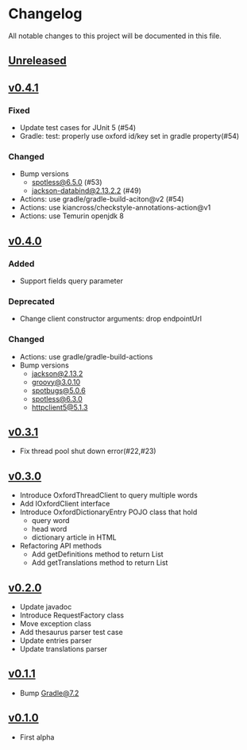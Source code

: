 # Changelog
All notable changes to this project will be documented in this file.

## [Unreleased]

## [v0.4.1]

### Fixed
* Update test cases for JUnit 5 (#54)
* Gradle: test: properly use oxford id/key set in gradle property(#54)

### Changed
* Bump versions
  * spotless@6.5.0 (#53)
  * jackson-databind@2.13.2.2 (#49)
* Actions: use gradle/gradle-build-aciton@v2 (#54)
* Actions: use kiancross/checkstyle-annotations-action@v1
* Actions: use Temurin openjdk 8

## [v0.4.0]

### Added
* Support fields query parameter

### Deprecated
* Change client constructor arguments: drop endpointUrl

### Changed
* Actions: use gradle/gradle-build-actions
* Bump versions
  * jackson@2.13.2
  * groovy@3.0.10
  * spotbugs@5.0.6
  * spotless@6.3.0
  * httpclient5@5.1.3
 
## [v0.3.1]
* Fix thread pool shut down error(#22,#23)

## [v0.3.0]
* Introduce OxfordThreadClient to query multiple words
* Add IOxfordClient interface
* Introduce OxfordDictionaryEntry POJO class that hold
  * query word
  * head word
  * dictionary article in HTML
* Refactoring API methods
  * Add getDefinitions method to return List<OxfordDictionaryEntry>
  * Add getTranslations method to return List<OxfordDictionaryEntry>

## [v0.2.0]
* Update javadoc
* Introduce RequestFactory class
* Move exception class
* Add thesaurus parser test case
* Update entries parser
* Update translations parser

## [v0.1.1]
* Bump Gradle@7.2

## [v0.1.0]
* First alpha

[Unreleased]: https://github.com/miurahr/java-oxford-dictionaries/compare/v0.4.1...HEAD
[v0.4.1]: https://github.com/miurahr/java-oxford-dictionaries/compare/v0.4.0...v0.4.1
[v0.4.0]: https://github.com/miurahr/java-oxford-dictionaries/compare/v0.3.1...v0.4.0
[v0.3.1]: https://github.com/miurahr/java-oxford-dictionaries/compare/v0.3.0...v0.3.1
[v0.3.0]: https://github.com/miurahr/java-oxford-dictionaries/compare/v0.2.0...v0.3.0
[v0.2.0]: https://github.com/miurahr/java-oxford-dictionaries/compare/v0.1.1...v0.2.0
[v0.1.1]: https://github.com/miurahr/java-oxford-dictionaries/compare/v0.1.0...v0.1.1
[v0.1.0]: https://github.com/miurahr/java-oxford-dictionaries/compare/v0.0.1...v0.1.0
